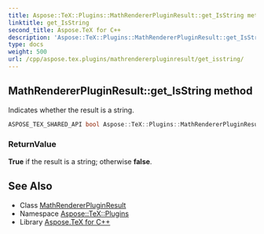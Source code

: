 ```yaml
---
title: Aspose::TeX::Plugins::MathRendererPluginResult::get_IsString method
linktitle: get_IsString
second_title: Aspose.TeX for C++
description: 'Aspose::TeX::Plugins::MathRendererPluginResult::get_IsString method. Indicates whether the result is a string in C++.'
type: docs
weight: 500
url: /cpp/aspose.tex.plugins/mathrendererpluginresult/get_isstring/
---
```

## MathRendererPluginResult::get_IsString method


Indicates whether the result is a string.

```cpp
ASPOSE_TEX_SHARED_API bool Aspose::TeX::Plugins::MathRendererPluginResult::get_IsString() override
```


### ReturnValue

**True** if the result is a string; otherwise **false**.

## See Also

* Class [MathRendererPluginResult](../)
* Namespace [Aspose::TeX::Plugins](../../)
* Library [Aspose.TeX for C++](../../../)
